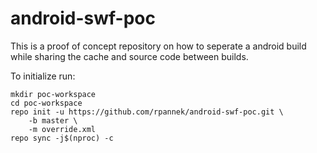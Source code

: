 # android-swf-poc

This is a proof of concept repository on how to seperate a android build while
sharing the cache and source code between builds.

To initialize run:

    mkdir poc-workspace
    cd poc-workspace
    repo init -u https://github.com/rpannek/android-swf-poc.git \
        -b master \
        -m override.xml
    repo sync -j$(nproc) -c
